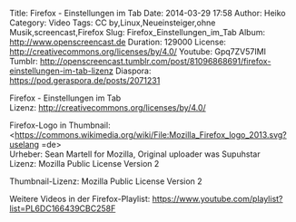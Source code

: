 Title: Firefox - Einstellungen im Tab
Date: 2014-03-29 17:58
Author: Heiko
Category: Video
Tags: CC by,Linux,Neueinsteiger,ohne Musik,screencast,Firefox
Slug: Firefox_Einstellungen_im_Tab
Album: http://www.openscreencast.de
Duration: 129000
License: http://creativecommons.org/licenses/by/4.0/
Youtube: Gpq7ZV57IMI
Tumblr: http://openscreencast.tumblr.com/post/81096868691/firefox-einstellungen-im-tab-lizenz
Diaspora: https://pod.geraspora.de/posts/2071231

Firefox - Einstellungen im Tab  
Lizenz: <http://creativecommons.org/licenses/by/4.0/>  
  
Firefox-Logo in Thumbnail:  
<https://commons.wikimedia.org/wiki/File:Mozilla_Firefox_logo_2013.svg?uselang
=de>  
Urheber: Sean Martell for Mozilla, Original uploader was Supuhstar  
Lizenz: Mozilla Public License Version 2  
  
Thumbnail-Lizenz: Mozilla Public License Version 2  
  
Weitere Videos in der Firefox-Playlist:
<https://www.youtube.com/playlist?list=PL6DC166439CBC258F>  
  

